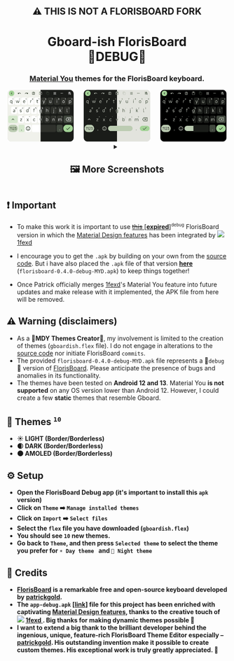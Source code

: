 <h2 align="center">⚠️ THIS IS NOT A FLORISBOARD FORK </h2>
<h1 align="center">Gboard-ish FlorisBoard
<br>🐞DEBUG🐞
</h1>
<h3 align="center"><a href="https://m3.material.io/">Material You</a> themes for the FlorisBoard keyboard. </h3>

<div align="center">
    <div>
      <img src="assets/merged_ld_green.png" alt="myd_light_borderless" width="30%" />
      &nbsp;&nbsp;&nbsp;&nbsp;
      <img src="assets/merged_ld_borderless_green.png" alt="myd_light" width="30%" />
       &nbsp;&nbsp;&nbsp;&nbsp;
      <img src="assets/merged_amoled_green.png" alt="myd_light" width="30%" />
    </div>
</div>

<div align="center">
<details>
<summary><h2>🖼️ More Screenshots</summary>
    
-   While all of these themes are examples based on a single color palette, the themes themselves are <b>dynamic</b>. So they are built on Material You introduced in <b><a href="https://en.wikipedia.org/wiki/Android_12">Android 12</a></b>, which generates a <b>dynamic palette based on the user's home wallpaper</b>.

<div align="center">
    <div>
      <img src="assets/myd_light_borderless.png" alt="myd_light_borderless" width="42%" />
      &nbsp;&nbsp;&nbsp;&nbsp;&nbsp;
      <img src="assets/myd_light.png" alt="myd_light" width="42%" />
    </div>
    &nbsp;&nbsp;&nbsp;&nbsp;&nbsp;
    <div>
      <img src="assets/myd_dark_borderless_lighter.png" alt="myd_dark_borderless_lighter" width="42%" />
      &nbsp;&nbsp;&nbsp;&nbsp;&nbsp;
      <img src="assets/myd_dark_lighter.png" alt="myd_dark_lighter" width="42%" />
    </div>
     &nbsp;&nbsp;&nbsp;&nbsp;&nbsp;
    <div>
      <img src="assets/myd_dark_borderless_darker.png" alt="myd_dark_borderless_darker" width="42%" />
      &nbsp;&nbsp;&nbsp;&nbsp;&nbsp;
      <img src="assets/myd_dark_darker.png" alt="myd_dark_darker" width="42%"/>
    </div>
     &nbsp;&nbsp;&nbsp;&nbsp;&nbsp;
    <div>
      <img src="assets/myd_amoled_borderless_lighter.png" alt="myd_amoled_borderless_lighter" width="42%" />
      &nbsp;&nbsp;&nbsp;&nbsp;&nbsp;
      <img src="assets/myd_amoled_lighter.png" alt="myd_amoled_lighter" width="42%" />
    </div>
     &nbsp;&nbsp;&nbsp;&nbsp;&nbsp;
    <div>
      <img src="assets/myd_amoled_borderless_darker.png" alt="myd_amoled_borderless_darker" width="42%" />
      &nbsp;&nbsp;&nbsp;&nbsp;&nbsp;
      <img src="assets/myd_amoled_darker.png" alt="myd_amoled_darker" width="42%" />
    </div>
      &nbsp;&nbsp;&nbsp;&nbsp;&nbsp;
</div>
</details>
</div>

## ❗ Important

-   To make this work it is important to use [~~this~~ [**expired**]](https://github.com/florisboard/florisboard/actions/runs/5039154715/job/13643367775?pr=2213)<sup><code>debug</code></sup> FlorisBoard version in which the [Material Design features](https://github.com/1fexd/florisboard/tree/feature/material-you-theme-colors) has been integrated by <img src="https://github.com/itsmartashub/florigboard/assets/123305689/39821df6-c679-4339-b21e-166095cc16c5" width="25"> <a href="https://github.com/1fexd">1fexd </a>

-   I encourage you to get the `.apk` by building on your own from the [source code](https://github.com/1fexd/florisboard/tree/feature/material-you-theme-colors). But i have also placed the `.apk` file of that version [**here**](https://github.com/itsmartashub/florigboard/releases) (`florisboard-0.4.0-debug-MYD.apk`) to keep things together!
-   Once Patrick officially merges [1fexd](https://github.com/1fexd)'s Material You feature into future updates and make release with it implemented, the APK file from here will be removed.

## ⚠️ Warning (disclaimers)

- As a 🎨**MDY Themes Creator**🎨, my involvement is limited to the creation of themes (`gboardish.flex` file). I do not engage in alterations to the [source code](https://github.com/1fexd/florisboard/tree/feature/material-you-theme-colors) nor initiate FlorisBoard `commits`.
- The provided `florisboard-0.4.0-debug-MYD.apk` file represents a 🐞`debug`🐞 version of [FlorisBoard](https://github.com/florisboard/florisboard). Please anticipate the presence of bugs and anomalies in its functionality.
- The themes have been tested on **Android 12 and 13**. Material You **is not supported** on any OS version lower than Android 12. However, I could create a few **static** themes that resemble Gboard.

## 🎨 Themes <sup><b><code>10</code><b></sup>

-   ☀️ **LIGHT** (Border/Borderless)
-   🌒 **DARK** (Border/Borderless)
-   🌑 **AMOLED** (Border/Borderless)

## ⚙️ Setup

-   Open the **FlorisBoard Debug** app (it's important to install this `apk` version)
-   Click on `Theme` ➡️ `Manage installed themes`
-   Click on `Import` ➡️ `Select files`
-   Select the `flex` file you have downloaded (`gboardish.flex`)
-   You should see `10` new themes.
-   Go back to `Theme`, and then press `Selected theme` to select the theme you prefer for `☀️ Day theme ` and `🌙 Night theme `

## 📖 Credits

-   [FlorisBoard](https://github.com/florisboard/florisboard) is a remarkable free and open-source keyboard developed by [patrickgold](https://github.com/patrickgold).
-   The `app-debug.apk` [[link](https://github.com/florisboard/florisboard/actions/runs/5039154715/job/13643367775?pr=2213)] file for this project has been enriched with captivating [Material Design features](https://github.com/1fexd/florisboard/tree/feature/material-you-theme-colors), thanks to the creative touch of  <img src="https://github.com/itsmartashub/florigboard/assets/123305689/39821df6-c679-4339-b21e-166095cc16c5" width="25"> <a href="https://github.com/1fexd">1fexd </a>. Big thanks for making dynamic themes possible 🙏
-   I want to extend a big thank to the brilliant developer behind the ingenious, unique, feature-rich **FlorisBoard Theme Editor** especially – [patrickgold](https://github.com/patrickgold). His outstanding invention make it possible to create custom themes. His exceptional work is truly greatly appreciated. 💖
